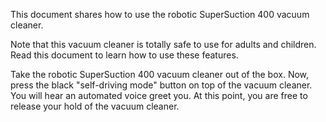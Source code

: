 This document shares how to use the robotic SuperSuction 400 vacuum cleaner.  

Note that this vacuum cleaner is totally safe to use for adults and children. Read this document to learn how to use these features. 

Take the robotic SuperSuction 400 vacuum cleaner out of the box. Now, press the black "self-driving mode" button on top of the vacuum cleaner. You will hear an automated voice greet you.  At this point, you are free to release your hold of the vacuum cleaner.
